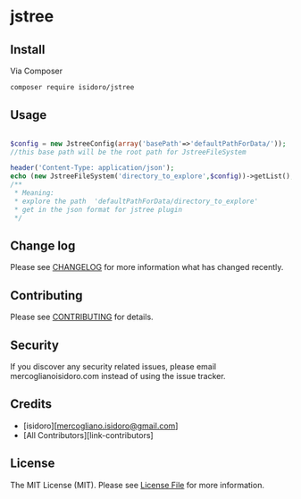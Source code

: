# jstree



## Install

Via Composer

``` bash
composer require isidoro/jstree
```

## Usage

``` php

$config = new JstreeConfig(array('basePath'=>'defaultPathForData/'));
//this base path will be the root path for JstreeFileSystem

header('Content-Type: application/json');
echo (new JstreeFileSystem('directory_to_explore',$config))->getList();
/**
 * Meaning:
 * explore the path  'defaultPathForData/directory_to_explore'
 * get in the json format for jstree plugin
 */

```

## Change log

Please see [CHANGELOG](CHANGELOG.md) for more information what has changed recently.

## Contributing

Please see [CONTRIBUTING](CONTRIBUTING.md) for details.

## Security

If you discover any security related issues, please email mercoglianoisidoro.com instead of using the issue tracker.

## Credits

- [isidoro][mercogliano.isidoro@gmail.com]
- [All Contributors][link-contributors]

## License

The MIT License (MIT). Please see [License File](LICENSE.md) for more information.


